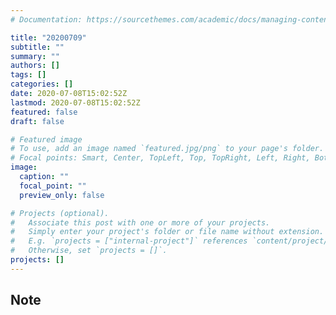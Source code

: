```yaml
---
# Documentation: https://sourcethemes.com/academic/docs/managing-content/

title: "20200709"
subtitle: ""
summary: ""
authors: []
tags: []
categories: []
date: 2020-07-08T15:02:52Z
lastmod: 2020-07-08T15:02:52Z
featured: false
draft: false

# Featured image
# To use, add an image named `featured.jpg/png` to your page's folder.
# Focal points: Smart, Center, TopLeft, Top, TopRight, Left, Right, BottomLeft, Bottom, BottomRight.
image:
  caption: ""
  focal_point: ""
  preview_only: false

# Projects (optional).
#   Associate this post with one or more of your projects.
#   Simply enter your project's folder or file name without extension.
#   E.g. `projects = ["internal-project"]` references `content/project/deep-learning/index.md`.
#   Otherwise, set `projects = []`.
projects: []
---
```


## Note

